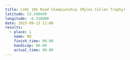 ```yaml
---
title: LVAC 10k Road Championship (Myles Cullen Trophy)
latitude: 53.348499
longitude: -6.318000
date: 2025-09-13 11:00
results:
  - place: 1
    name: ND
    finish_time: 00.00
    handicap: 00.00
    actual_time: 00.00
---
```

